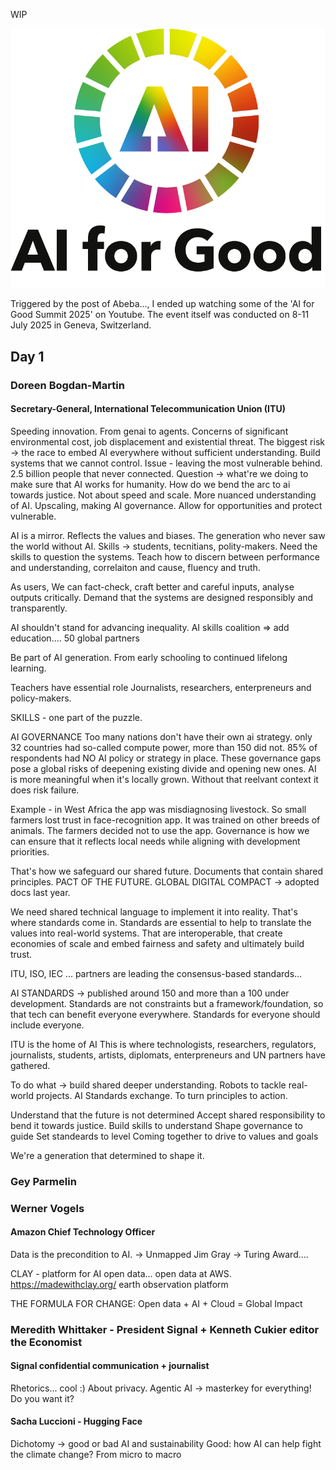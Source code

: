 <!--
.. title: WIP - AI for Good Summit 2025   
.. slug: ai-for-good-2025
.. date: 2025-07-29
.. tags: reflection, watch-read-report
.. type: text
.. description: ai-for-good-2025
-->

WIP

<div class ="blog_pic">
    <img class="blog_pic" src="/images/posts/2025/ai-for-good-2025.png">
</div>

Triggered by the post of Abeba..., I ended up watching some of the 'AI for Good Summit 2025' on Youtube. The event itself
was conducted on 8-11 July 2025 in Geneva, Switzerland.

<!-- TEASER_END -->

## Day 1
### Doreen Bogdan-Martin
#### Secretary-General, International Telecommunication Union (ITU)

Speeding innovation. From genai to agents.
Concerns of significant environmental cost, job displacement and existential threat.
The biggest risk -> the race to embed AI everywhere without sufficient understanding.
Build systems that we cannot control.
Issue - leaving the most vulnerable behind. 2.5 billion people that never connected.
Question -> what're we doing to make sure that AI works for humanity. How do we bend the arc to ai towards justice.
Not about speed and scale. More nuanced understanding of AI.
Upscaling, making AI governance. Allow for opportunities and protect vulnerable.

AI is a mirror.
Reflects the values and biases. The generation who never saw the world without AI.
Skills -> students, tecnitians, polity-makers. Need the skills to question the systems.
Teach how to discern between performance and understanding, correlaiton and cause, fluency and truth.

As users, We can fact-check, craft better and careful inputs, analyse outputs critically.
Demand that the systems are designed responsibly and transparently.

AI shouldn't stand for advancing inequality.
AI skills coalition => add education.... 50 global partners

Be part of AI generation. From early schooling to continued lifelong learning.

Teachers have essential role
Journalists, researchers, enterpreneurs and policy-makers.

SKILLS - one part of the puzzle.


AI GOVERNANCE
Too many nations don't have their own ai strategy. only 32 countries had so-called compute power, more than 150 did not.
85% of respondents had NO AI policy or strategy in place. These governance gaps pose a global risks of deepening
existing divide and opening new ones.
AI is more meaningful when it's locally grown. Without that reelvant context it does risk failure.

Example - in West Africa the app was misdiagnosing livestock. So small farmers lost trust in face-recognition app.
It was trained on other breeds of animals. The farmers decided not to use the app.
Governance is how we can ensure that it reflects local needs while aligning with development priorities.

That's how we safeguard our shared future. 
Documents that contain shared principles. PACT OF THE FUTURE. GLOBAL DIGITAL COMPACT -> adopted docs last year.

We need shared technical language to implement it into reality. 
That's where standards come in. Standards are essential to help to translate the values into real-world systems.
That are interoperable, that create economies of scale and embed fairness and safety and ultimately 
build trust. 

ITU, ISO, IEC ... partners are leading the consensus-based standards...

AI STANDARDS -> published around 150 and more than a 100 under development.
Standards are not constraints but a framework/foundation, so that tech can benefit everyone everywhere.
Standards for everyone should include everyone.

ITU is the home of AI
This is where technologists, researchers, regulators, journalists, students, artists,
diplomats, enterpreneurs and UN partners have gathered.

To do what -> build shared deeper understanding. Robots to tackle real-world projects.
AI Standards exchange. To turn principles to action.

Understand that the future is not determined
Accept shared responsibility to bend it towards justice.
Build skills to understand
Shape governance to guide
Set standeards to level
Coming together to drive to values and goals

We're a generation that determined to shape it.


### Gey Parmelin


### Werner Vogels
#### Amazon Chief Technology Officer
Data is the precondition to AI. -> Unmapped
Jim Gray -> Turing Award....

CLAY - platform for AI open data... open data at AWS. https://madewithclay.org/
earth observation platform

THE FORMULA FOR CHANGE:
Open data + AI + Cloud = Global Impact

### Meredith Whittaker - President Signal + Kenneth Cukier editor the Economist
#### Signal confidential communication + journalist
Rhetorics... cool :) About privacy. 
Agentic AI -> masterkey for everything! Do you want it?

#### Sacha Luccioni - Hugging Face 
Dichotomy -> good or bad
AI and sustainability
Good: how AI can help fight the climate change? From micro to macro


